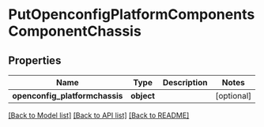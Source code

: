 # PutOpenconfigPlatformComponentsComponentChassis

## Properties
Name | Type | Description | Notes
------------ | ------------- | ------------- | -------------
**openconfig_platformchassis** | **object** |  | [optional] 

[[Back to Model list]](../README.md#documentation-for-models) [[Back to API list]](../README.md#documentation-for-api-endpoints) [[Back to README]](../README.md)


